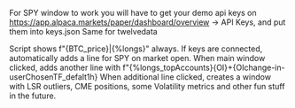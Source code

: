 For SPY window to work you will have to get your demo api keys on https://app.alpaca.markets/paper/dashboard/overview -> API Keys, and put them into keys.json
Same for twelvedata

Script shows f"{BTC_price}|{%longs}" always.
If keys are connected, automatically adds a line for SPY on market open.
When main window clicked, adds another line with f"{%longs_topAccounts}{OI}+{OIchange-in-userChosenTF_defalt1h}
When additional line clicked, creates a window with LSR outliers, CME positions, some Volatility metrics and other fun stuff in the future.

